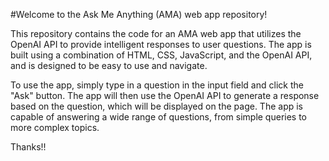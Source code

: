 #Welcome to the Ask Me Anything (AMA) web app repository!

This repository contains the code for an AMA web app that utilizes the OpenAI API to provide intelligent responses to user questions. The app is built using a combination of HTML, CSS, JavaScript, and the OpenAI API, and is designed to be easy to use and navigate.

To use the app, simply type in a question in the input field and click the "Ask" button. The app will then use the OpenAI API to generate a response based on the question, which will be displayed on the page. The app is capable of answering a wide range of questions, from simple queries to more complex topics.


Thanks!!
